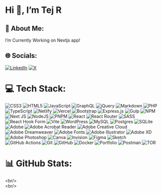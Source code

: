 <h1 class="code-line" data-line-start=0 data-line-end=1 ><a id="Hi__Im_Tej_R"></a>Hi 👋, I’m Tej R</h1>
<h2 class="code-line" data-line-start=2 data-line-end=3 ><a id="_About_Me_2"></a>💫 About Me:</h2>
<p class="has-line-data" data-line-start="3" data-line-end="4">I’m Currently Working on Nextjs app!</p>
<h2 class="code-line" data-line-start=6 data-line-end=7 ><a id="_Socials_6"></a>🌐 Socials:</h2>
<p class="has-line-data" data-line-start="7" data-line-end="8"><a href="https://linkedin.com/in/tej-radadiya"><img src="https://img.shields.io/badge/LinkedIn-%230077B5.svg?logo=linkedin&amp;logoColor=white" alt="LinkedIn"></a> <a href="https://x.com/tejrdev"><img src="https://img.shields.io/badge/X-black.svg?logo=X&amp;logoColor=white" alt="X"></a></p>
<h1 class="code-line" data-line-start=9 data-line-end=10 ><a id="_Tech_Stack_9"></a>💻 Tech Stack:</h1>
<p class="has-line-data" data-line-start="10" data-line-end="11"><img src="https://img.shields.io/badge/css3-%231572B6.svg?style=for-the-badge&amp;logo=css3&amp;logoColor=white" alt="CSS3"> <img src="https://img.shields.io/badge/html5-%23E34F26.svg?style=for-the-badge&amp;logo=html5&amp;logoColor=white" alt="HTML5"> <img src="https://img.shields.io/badge/javascript-%23323330.svg?style=for-the-badge&amp;logo=javascript&amp;logoColor=%23F7DF1E" alt="JavaScript"> <img src="https://img.shields.io/badge/-GraphQL-E10098?style=for-the-badge&amp;logo=graphql&amp;logoColor=white" alt="GraphQL"> <img src="https://img.shields.io/badge/jquery-%230769AD.svg?style=for-the-badge&amp;logo=jquery&amp;logoColor=white" alt="jQuery"> <img src="https://img.shields.io/badge/markdown-%23000000.svg?style=for-the-badge&amp;logo=markdown&amp;logoColor=white" alt="Markdown"> <img src="https://img.shields.io/badge/php-%23777BB4.svg?style=for-the-badge&amp;logo=php&amp;logoColor=white" alt="PHP"> <img src="https://img.shields.io/badge/typescript-%23007ACC.svg?style=for-the-badge&amp;logo=typescript&amp;logoColor=white" alt="TypeScript"> <img src="https://img.shields.io/badge/netlify-%23000000.svg?style=for-the-badge&amp;logo=netlify&amp;logoColor=#00C7B7" alt="Netlify"> <img src="https://img.shields.io/badge/vercel-%23000000.svg?style=for-the-badge&amp;logo=vercel&amp;logoColor=white" alt="Vercel"> <img src="https://img.shields.io/badge/bootstrap-%238511FA.svg?style=for-the-badge&amp;logo=bootstrap&amp;logoColor=white" alt="Bootstrap"> <img src="https://img.shields.io/badge/express.js-%23404d59.svg?style=for-the-badge&amp;logo=express&amp;logoColor=%2361DAFB" alt="Express.js"> <img src="https://img.shields.io/badge/GULP-%23CF4647.svg?style=for-the-badge&amp;logo=gulp&amp;logoColor=white" alt="Gulp"> <img src="https://img.shields.io/badge/NPM-%23CB3837.svg?style=for-the-badge&amp;logo=npm&amp;logoColor=white" alt="NPM"> <img src="https://img.shields.io/badge/Next-black?style=for-the-badge&amp;logo=next.js&amp;logoColor=white" alt="Next JS"> <img src="https://img.shields.io/badge/node.js-6DA55F?style=for-the-badge&amp;logo=node.js&amp;logoColor=white" alt="NodeJS"> <img src="https://img.shields.io/badge/pnpm-%234a4a4a.svg?style=for-the-badge&amp;logo=pnpm&amp;logoColor=f69220" alt="PNPM"> <img src="https://img.shields.io/badge/react-%2320232a.svg?style=for-the-badge&amp;logo=react&amp;logoColor=%2361DAFB" alt="React"> <img src="https://img.shields.io/badge/React_Router-CA4245?style=for-the-badge&amp;logo=react-router&amp;logoColor=white" alt="React Router"> <img src="https://img.shields.io/badge/SASS-hotpink.svg?style=for-the-badge&amp;logo=SASS&amp;logoColor=white" alt="SASS"> <img src="https://img.shields.io/badge/React%20Hook%20Form-%23EC5990.svg?style=for-the-badge&amp;logo=reacthookform&amp;logoColor=white" alt="React Hook Form"> <img src="https://img.shields.io/badge/vite-%23646CFF.svg?style=for-the-badge&amp;logo=vite&amp;logoColor=white" alt="Vite"> <img src="https://img.shields.io/badge/WordPress-%23117AC9.svg?style=for-the-badge&amp;logo=WordPress&amp;logoColor=white" alt="WordPress"> <img src="https://img.shields.io/badge/mysql-4479A1.svg?style=for-the-badge&amp;logo=mysql&amp;logoColor=white" alt="MySQL"> <img src="https://img.shields.io/badge/postgres-%23316192.svg?style=for-the-badge&amp;logo=postgresql&amp;logoColor=white" alt="Postgres"> <img src="https://img.shields.io/badge/sqlite-%2307405e.svg?style=for-the-badge&amp;logo=sqlite&amp;logoColor=white" alt="SQLite"> <img src="https://img.shields.io/badge/adobe-%23FF0000.svg?style=for-the-badge&amp;logo=adobe&amp;logoColor=white" alt="Adobe"> <img src="https://img.shields.io/badge/Adobe%20Acrobat%20Reader-EC1C24.svg?style=for-the-badge&amp;logo=Adobe%20Acrobat%20Reader&amp;logoColor=white" alt="Adobe Acrobat Reader"> <img src="https://img.shields.io/badge/Adobe%20Creative%20Cloud-DA1F26.svg?style=for-the-badge&amp;logo=Adobe%20Creative%20Cloud&amp;logoColor=white" alt="Adobe Creative Cloud"> <img src="https://img.shields.io/badge/Adobe%20Dreamweaver-FF61F6.svg?style=for-the-badge&amp;logo=Adobe%20Dreamweaver&amp;logoColor=white" alt="Adobe Dreamweaver"> <img src="https://img.shields.io/badge/Adobe%20Fonts-000B1D.svg?style=for-the-badge&amp;logo=Adobe%20Fonts&amp;logoColor=white" alt="Adobe Fonts"> <img src="https://img.shields.io/badge/adobe%20illustrator-%23FF9A00.svg?style=for-the-badge&amp;logo=adobe%20illustrator&amp;logoColor=white" alt="Adobe Illustrator"> <img src="https://img.shields.io/badge/Adobe%20XD-470137?style=for-the-badge&amp;logo=Adobe%20XD&amp;logoColor=#FF61F6" alt="Adobe XD"> <img src="https://img.shields.io/badge/adobe%20photoshop-%2331A8FF.svg?style=for-the-badge&amp;logo=adobe%20photoshop&amp;logoColor=white" alt="Adobe Photoshop"> <img src="https://img.shields.io/badge/Canva-%2300C4CC.svg?style=for-the-badge&amp;logo=Canva&amp;logoColor=white" alt="Canva"> <img src="https://img.shields.io/badge/invision-FF3366?style=for-the-badge&amp;logo=invision&amp;logoColor=white" alt="Invision"> <img src="https://img.shields.io/badge/figma-%23F24E1E.svg?style=for-the-badge&amp;logo=figma&amp;logoColor=white" alt="Figma"> <img src="https://img.shields.io/badge/Sketch-FFB387?style=for-the-badge&amp;logo=sketch&amp;logoColor=black" alt="Sketch"> <img src="https://img.shields.io/badge/github%20actions-%232671E5.svg?style=for-the-badge&amp;logo=githubactions&amp;logoColor=white" alt="GitHub Actions"> <img src="https://img.shields.io/badge/git-%23F05033.svg?style=for-the-badge&amp;logo=git&amp;logoColor=white" alt="Git"> <img src="https://img.shields.io/badge/github-%23121011.svg?style=for-the-badge&amp;logo=github&amp;logoColor=white" alt="GitHub"> <img src="https://img.shields.io/badge/docker-%230db7ed.svg?style=for-the-badge&amp;logo=docker&amp;logoColor=white" alt="Docker"> <img src="https://img.shields.io/badge/Portfolio-%23000000.svg?style=for-the-badge&amp;logo=firefox&amp;logoColor=#FF7139" alt="Portfolio"> <img src="https://img.shields.io/badge/Postman-FF6C37?style=for-the-badge&amp;logo=postman&amp;logoColor=white" alt="Postman"> <img src="https://img.shields.io/badge/tor-%237E4798.svg?style=for-the-badge&amp;logo=tor-project&amp;logoColor=white" alt="TOR"></p>
<h1 class="code-line" data-line-start=11 data-line-end=12 ><a id="_GitHub_Stats_11"></a>📊 GitHub Stats:</h1>
<p class="has-line-data" data-line-start="12" data-line-end="15"><img src="https://github-readme-stats.vercel.app/api?username=tejrdev&amp;theme=light&amp;hide_border=false&amp;include_all_commits=true&amp;count_private=false" alt="">&lt;br/&gt;<br>
<img src="https://github-readme-streak-stats.herokuapp.com/?user=tejrdev&amp;theme=light&amp;hide_border=false" alt="">&lt;br/&gt;<br>
<img src="https://github-readme-stats.vercel.app/api/top-langs/?username=tejrdev&amp;theme=light&amp;hide_border=false&amp;include_all_commits=true&amp;count_private=false&amp;layout=compact" alt=""></p>